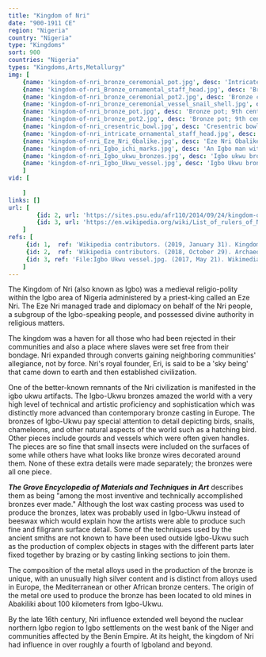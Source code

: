 ```yaml
---
title: "Kingdom of Nri"
date: "900-1911 CE"
region: "Nigeria"
country: "Nigeria" 
type: "Kingdoms"
sort: 900
countries: "Nigeria"
types: "Kingdoms,Arts,Metallurgy"
img: [
    {name: 'kingdom-of-nri_bronze_ceremonial_pot.jpg', desc: 'Intricate bronze ceremonial pot, 9th century, Igbo-Ukwu'},
    {name: 'kingdom-of-nri_Bronze_ornamental_staff_head.jpg', desc: 'Bronze ornamental staff head; 9th century; Nigerian National Museum (Lagos)'},
    {name: 'kingdom-of-nri_bronze_ceremonial_pot2.jpg', desc: 'Bronze ceremonial pot; 9th century; Nigerian National Museum (Lagos)'},
    {name: 'kingdom-of-nri_bronze_ceremonial_vessel_snail_shell.jpg', desc: 'Bronze ceremonial vessel in form of a snail shell; 9th century; Nigerian National Museum'},
    {name: 'kingdom-of-nri_bronze_pot.jpg', desc: 'Bronze pot; 9th century; Nigerian National Museum'},
    {name: 'kingdom-of-nri_bronze_pot2.jpg', desc: 'Bronze pot; 9th century; Nigerian National Museum'},
    {name: 'kingdom-of-nri_cresentric_bowl.jpg', desc: 'Cresentric bowl; bronze; 9th century; Nigerian National Museum'},
    {name: 'kingdom-of-nri_intricate_ornamental_staff_head.jpg', desc: 'Bronze intricate ornamental staff head; 9th century; Nigerian National Museum'},
    {name: 'kingdom-of-nri_Eze_Nri_Obalike.jpg', desc: 'Eze Nri Obalike sounding his bell'},
    {name: 'kingdom-of-nri_Igbo_ichi_marks.jpg', desc: 'An Igbo man with facial marks of nobility known as Ichi'},
    {name: 'kingdom-of-nri_Igbo_ukwu_bronzes.jpg', desc: 'Igbo ukwu bronzes'},
    {name: 'kingdom-of-nri_Igbo_Ukwu_vessel.jpg', desc: 'Igbo Ukwu bronze ceremonial vessel made around the 9th century AD. Photo taken at the British Museum, in its Africa section.'}
    ]
vid: [
        
    ]
links: []
url: [
        {id: 2, url: 'https://sites.psu.edu/afr110/2014/09/24/kingdom-of-nri-the-history-of-nigeria/', title: 'Kingdom of Nri – the history of Nigeria', desc: 'The formation of Nri kingdom was back to 9th century by the founder of Nri and Igbo people then became the center of Igbo cultures. After the god-liked founder died, ending of the Eri period, the first king of Nri period, Ìfikuánim, started his reign in 1043.  The capital city of Nri was Igbo-Ukwu. Its official language was Igbo. The main religion of Nri was Odinani. Odinani aims to comprehend its world (called “Uwa”) and has gods (called “Chukwu”). It had elective monarchy regimen. Nri had Manillas as a currency. Manillas are armlet created from bronze, copper, or sometime gold.' },
        {id: 3, url: 'https://en.wikipedia.org/wiki/List_of_rulers_of_Nri' , title: 'List of rulers of Nri', desc: 'The title of the ruler of Nri is eze Nri. He held religious and political authority over the Kingdom of Nri. The Nri culture is believed to stretch back to at least the 13th century, with a traditional foundation by Eri dated 948. The 15th recorded eze Nri, Òbalíke, was deposed by the British administration in favour of the "warrant chief" system, but the title continued to be held; the current eze Nri, Ènweleána II Obidiegwu Onyeso, was instated in 1988.' }
    ]
refs: [
     {id: 1,  ref: 'Wikipedia contributors. (2019, January 31). Kingdom of Nri. In Wikipedia, The Free Encyclopedia. Retrieved 20:47, February 26, 2019, from ', url: 'https://en.wikipedia.org/w/index.php?title=Kingdom_of_Nri&oldid=881168260'},
     {id: 2,  ref: 'Wikipedia contributors. (2018, October 29). Archaeology of Igbo-Ukwu. In Wikipedia, The Free Encyclopedia. Retrieved 20:49, February 26, 2019, from ', url: 'https://en.wikipedia.org/w/index.php?title=Archaeology_of_Igbo-Ukwu&oldid=866319662'},
     {id: 3, ref: 'File:Igbo Ukwu vessel.jpg. (2017, May 21). Wikimedia Commons, the free media repository. Retrieved 22:08, February 26, 2019 from ', url: 'https://commons.wikimedia.org/w/index.php?title=File:Igbo_Ukwu_vessel.jpg&oldid=244829476'}
    ]
---
```

The Kingdom of Nri (also known as Igbo) was a medieval religio-polity within the Igbo area of Nigeria administered by a priest-king called an Eze Nri. The Eze Nri managed trade and diplomacy on behalf of the Nri people, a subgroup of the Igbo-speaking people, and possessed divine authority in religious matters.

The kingdom was a haven for all those who had been rejected in their communities and also a place where slaves were set free from their bondage. Nri expanded through converts gaining neighboring communities' allegiance, not by force. Nri's royal founder, Eri, is said to be a 'sky being' that came down to earth and then established civilization. 

One of the better-known remnants of the Nri civilization is manifested in the igbo ukwu artifacts. The Igbo-Ukwu bronzes amazed the world with a very high level of technical and artistic proficiency and sophistication which was distinctly more advanced than contemporary bronze casting in Europe. The bronzes of Igbo-Ukwu pay special attention to detail depicting birds, snails, chameleons, and other natural aspects of the world such as a hatching bird. Other pieces include gourds and vessels which were often given handles. The pieces are so fine that small insects were included on the surfaces of some while others have what looks like bronze wires decorated around them. None of these extra details were made separately; the bronzes were all one piece.

<b><i>The Grove Encyclopedia of Materials and Techniques in Art</i></b> describes them as being "among the most inventive and technically accomplished bronzes ever made." Although the lost wax casting process was used to produce the bronzes, latex was probably used in Igbo-Ukwu instead of beeswax which would explain how the artists were able to produce such fine and filigrann surface detail. Some of the techniques used by the ancient smiths are not known to have been used outside Igbo-Ukwu such as the production of complex objects in stages with the different parts later fixed together by brazing or by casting linking sections to join them.

The composition of the metal alloys used in the production of the bronze is unique, with an unusually high silver content and is distinct from alloys used in Europe, the Mediterranean or other African bronze centers. The origin of the metal ore used to produce the bronze has been located to old mines in Abakiliki about 100 kilometers from Igbo-Ukwu.

By the late 16th century, Nri influence extended well beyond the nuclear northern Igbo region to Igbo settlements on the west bank of the Niger and communities affected by the Benin Empire. At its height, the kingdom of Nri had influence in over roughly a fourth of Igboland and beyond.
